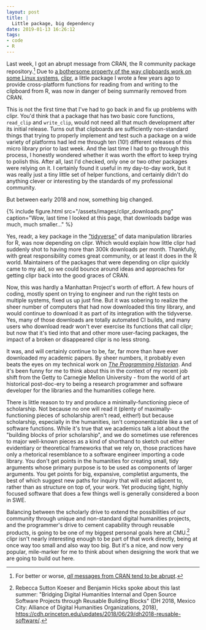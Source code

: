 ```yaml
---
layout: post
title: |
  Little package, big dependency
date: 2019-01-13 16:26:12
tags:
- code
- R
---
```


[^abrupt]: For better or worse, [_all_ messages from CRAN tend to be abrupt](http://r-pkgs.had.co.nz/release.html#release-submission).

[clipr]: https://github.com/mdlincoln/clipr

Last week, I got an abrupt message from CRAN, the R community package repository.[^abrupt]
Due to [a bothersome property of the way clipboards work on some Linux systems](https://github.com/mdlincoln/clipr/issues/38), [clipr], a little package I wrote a few years ago to provide cross-platform functions for reading from and writing to the clipboard from R, was now in danger of being summarily removed from CRAN.

This is not the first time that I've had to go back in and fix up problems with clipr.
You'd think that a package that has two basic core functions, `read_clip` and `write_clip`, would not need all that much development after its initial release.
Turns out that clipboards are sufficiently non-standard things that trying to properly implement and test such a package on a wide variety of platforms had led me through ten (10!) different releases of this micro library prior to last week.
And the last time I had to go through this process, I honestly wondered whether it was worth the effort to keep trying to polish this.
After all, last I'd checked, only one or two other packages were relying on it.
I certainly found it useful in my day-to-day work, but it was really just a tiny little set of helper functions, and certainly didn't do anything clever or interesting by the standards of my professional community.

But between early 2018 and now, something big changed.

{% include figure.html src="/assets/images/clipr_downloads.png" caption="Wow, last time I looked at this page, that downloads badge was much, much smaller..." %}

Yes, readr, a key package in the ["tidyverse"](https://www.tidyverse.org/) of data manipulation libraries for R, was now depending on clipr.
Which would explain how little clipr had suddenly shot to having more than 300k downloads per month.
Thankfully, with great responsibility comes great community, or at least it does in the R world.
Maintainers of the packages that were depending on clipr quickly came to my aid, so we could bounce around ideas and approaches for getting clipr back into the good graces of CRAN.

Now, this was hardly a Manhattan Project's worth of effort.
A few hours of coding, mostly spent on trying to engineer and run the right tests on multiple systems, fixed us up just fine.
But it was sobering to realize the sheer number of computers that had now downloaded this tiny library, and would continue to download it as part of its integration with the tidyverse.
Yes, many of those downloads are totally automated CI builds, and many users who download readr won't ever exercise its functions that call clipr; but now that it's tied into that and other more user-facing packages, the impact of a broken or disappeared clipr is no less strong.

It was, and will certainly continue to be, far, far more than have ever downloaded my academic papers.
By sheer numbers, it probably even beats the eyes on my technical work on [_The Programming Historian_](https://programminghistorian.org/).
And it's been funny for me to think about this in the context of my recent job shift from the Getty to Carnegie Mellon University - from the world of art historical post-doc-ery to being a research programmer and software developer for the libraries and the humanities college here.

There is little reason to try and produce a minimally-functioning piece of scholarship.
Not because no one will read it (plenty of maximally-functioning pieces of scholarship aren't read, either!) but because scholarship, especially in the humanities, isn't componentizable like a set of software functions.
While it's true that we academics talk a lot about the "building blocks of prior scholarship", and we do sometimes use references to major well-known pieces as a kind of shorthand to sketch out either evidentiary or theoretical frameworks that we rely on, those practices have only a rhetorical resemblance to a software engineer importing a code library.
You don't get points in the humanities for creating small, tidy arguments whose primary purpose is to be used as components of larger arguments.
You get points for big, expansive, completist arguments, the best of which suggest new paths for inquiry that will exist adjacent to, rather than as structure on top of, your work.
Yet producing tight, highly focused software that does a few things well is generally considered a boon in SWE.

Balancing between the scholarly drive to extend the possibilities of our community through unique and non-standard digital humanities projects, and the programmer's drive to cement capability through reusable products, is going to be one of my biggest personal goals here at CMU.[^rsk]
clipr isn't nearly interesting enough to be part of that work directly, being at once way too small and also way too big.
But it's a nice, and now very popular, mile-marker for me to think about when designing the work that we are going to build out here.

[^rsk]: Rebecca Sutton Koeser and Benjamin Hicks spoke about this last summer: "Bridging Digital Humanities Internal and Open Source Software Projects through Reusable Building Blocks" (DH 2018, Mexico City: Alliance of Digital Humanities Organizations, 2018), <https://cdh.princeton.edu/updates/2018/06/29/dh2018-reusable-software/>.
